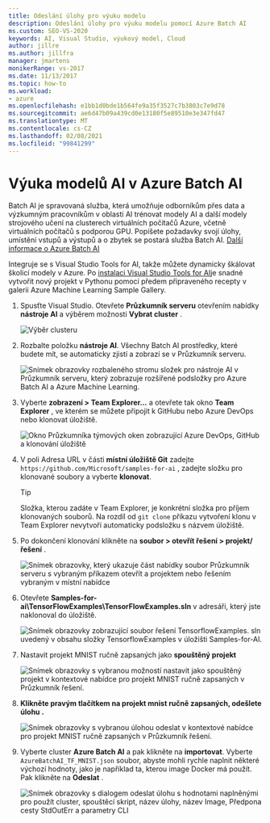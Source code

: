 ```yaml
---
title: Odeslání úlohy pro výuku modelu
description: Odeslání úlohy pro výuku modelu pomocí Azure Batch AI
ms.custom: SEO-VS-2020
keywords: AI, Visual Studio, výukový model, Cloud
author: jillre
ms.author: jillfra
manager: jmartens
monikerRange: vs-2017
ms.date: 11/13/2017
ms.topic: how-to
ms.workload:
- azure
ms.openlocfilehash: e1bb1d0bde1b564fe9a35f3527c7b3803c7e9d78
ms.sourcegitcommit: ae6d47b09a439cd0e13180f5e89510e3e347fd47
ms.translationtype: MT
ms.contentlocale: cs-CZ
ms.lasthandoff: 02/08/2021
ms.locfileid: "99841299"
---
```

# <a name="train-ai-models-in-azure-batch-ai"></a>Výuka modelů AI v Azure Batch AI

Batch AI je spravovaná služba, která umožňuje odborníkům přes data a výzkumným pracovníkům v oblasti AI trénovat modely AI a další modely strojového učení na clusterech virtuálních počítačů Azure, včetně virtuálních počítačů s podporou GPU. Popíšete požadavky svojí úlohy, umístění vstupů a výstupů a o zbytek se postará služba Batch AI. [Další informace o Azure Batch AI](/azure/batch-ai/overview)

Integruje se s Visual Studio Tools for AI, takže můžete dynamicky škálovat školicí modely v Azure.  Po [instalaci Visual Studio Tools for AI](installation.md)je snadné vytvořit nový projekt v Pythonu pomocí předem připraveného recepty v galerii Azure Machine Learning Sample Gallery.

1. Spusťte Visual Studio. Otevřete **Průzkumník serveru** otevřením nabídky **nástroje AI** a výběrem možnosti **Vybrat cluster** .

    ![Výběr clusteru](media/train-model/select-cluster.png)

2. Rozbalte položku **nástroje AI**. Všechny Batch AI prostředky, které budete mít, se automaticky zjistí a zobrazí se v Průzkumník serveru.

    ![Snímek obrazovky rozbaleného stromu složek pro nástroje AI v Průzkumník serveru, který zobrazuje rozšířené podsložky pro Azure Batch AI a Azure Machine Learning.](media/train-model/batchai.png)

3. Vyberte **zobrazení > Team Explorer...** a otevřete tak okno **Team Explorer** , ve kterém se můžete připojit k GitHubu nebo Azure DevOps nebo klonovat úložiště.

    ![Okno Průzkumníka týmových oken zobrazující Azure DevOps, GitHub a klonování úložiště](media/train-model/team-explorer-devops.png)

4. V poli Adresa URL v části **místní úložiště Git** zadejte `https://github.com/Microsoft/samples-for-ai` , zadejte složku pro klonované soubory a vyberte **klonovat**.

    > [!Tip]
    > Složka, kterou zadáte v Team Explorer, je konkrétní složka pro příjem klonovaných souborů. Na rozdíl od `git clone` příkazu vytvoření klonu v Team Explorer nevytvoří automaticky podsložku s názvem úložiště.

5. Po dokončení klonování klikněte na **soubor > otevřít řešení > projekt/řešení** .

    ![Snímek obrazovky, který ukazuje část nabídky soubor Průzkumník serveru s vybraným příkazem otevřít a projektem nebo řešením vybraným v místní nabídce](media/train-model/open-solution.png)

6. Otevřete **Samples-for-ai\TensorFlowExamples\TensorFlowExamples.sln** v adresáři, který jste naklonoval do úložiště.

    ![Snímek obrazovky zobrazující soubor řešení TensorflowExamples. sln uvedený v obsahu složky TensorflowExamples v úložišti Samples-for-AI.](media/train-model/tensorflowexamples.png)

7. Nastavit projekt MNIST ručně zapsaných jako **spouštěný projekt**

    ![Snímek obrazovky s vybranou možností nastavit jako spouštěný projekt v kontextové nabídce pro projekt MNIST ručně zapsaných v Průzkumník řešení.](media/train-model/mnist-startup.png)

8. <strong>Klikněte pravým tlačítkem na **projekt mnist ručně zapsaných,** **odešlete úlohu** .</strong>

    ![Snímek obrazovky s vybranou úlohou odeslat v kontextové nabídce pro projekt MNIST ručně zapsaných v Průzkumník řešení.](media/train-model/submit-job.png)
9. Vyberte cluster **Azure Batch AI** a pak klikněte na **importovat**. Vyberte `AzureBatchAI_TF_MNIST.json` soubor, abyste mohli rychle naplnit některé výchozí hodnoty, jako je například ta, kterou image Docker má použít. Pak klikněte na **Odeslat** .

    ![Snímek obrazovky s dialogem odeslat úlohu s hodnotami naplněnými pro použít cluster, spouštěcí skript, název úlohy, název Image, Předpona cesty StdOutErr a parametry CLI](media/train-model/submit-batch.png)
